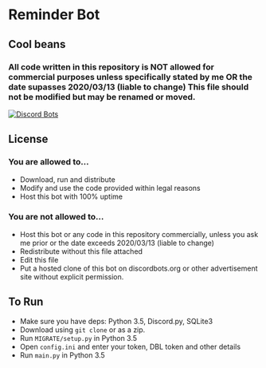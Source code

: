 # Reminder Bot
## Cool beans

### All code written in this repository is NOT allowed for commercial purposes unless specifically stated by me OR the date supasses 2020/03/13 (liable to change) This file should not be modified but may be renamed or moved.

[![Discord Bots](https://discordbots.org/api/widget/349920059549941761.svg)](https://discordbots.org/bot/349920059549941761)

## License
### You are allowed to...
* Download, run and distribute
* Modify and use the code provided within legal reasons
* Host this bot with 100% uptime

### You are not allowed to...
* Host this bot or any code in this repository commercially, unless you ask me prior or the date exceeds 2020/03/13 (liable to change)
* Redistribute without this file attached
* Edit this file
* Put a hosted clone of this bot on discordbots.org or other advertisement site without explicit permission.

## To Run
* Make sure you have deps: Python 3.5, Discord.py, SQLite3
* Download using `git clone` or as a zip.
* Run `MIGRATE/setup.py` in Python 3.5
* Open `config.ini` and enter your token, DBL token and other details
* Run `main.py` in Python 3.5
